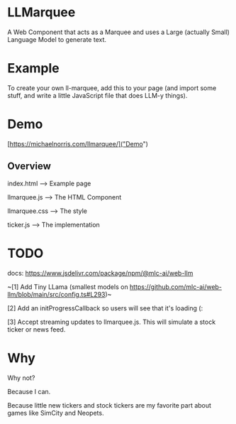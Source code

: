# LLMarquee
A Web Component that acts as a Marquee and uses a Large (actually Small) Language Model to generate text.

# Example
To create your own ll-marquee, add this to your page (and import some stuff, and write a little JavaScript file that does LLM-y things).

<ll-marquee prompt="Say a list of 10 colors separated by commas"></ll-marquee>

# Demo
[https://michaelnorris.com/llmarquee/]("Demo")

## Overview
index.html --> Example page

llmarquee.js --> The HTML Component

llmarquee.css --> The style

ticker.js --> The implementation

# TODO
docs: https://www.jsdelivr.com/package/npm/@mlc-ai/web-llm

~[1] Add Tiny LLama (smallest models on https://github.com/mlc-ai/web-llm/blob/main/src/config.ts#L293)~

[2] Add an initProgressCallback so users will see that it's loading (:

[3] Accept streaming updates to llmarquee.js. This will simulate a stock ticker or news feed.

# Why
Why not?

Because I can.

Because little new tickers and stock tickers are my favorite part about games like SimCity and Neopets.
